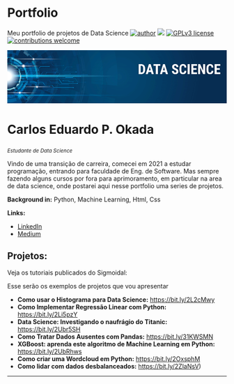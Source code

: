 # Portfolio
Meu portfolio de projetos de Data Science
[![author](https://img.shields.io/badge/author-carlosfab-red.svg)](https://www.linkedin.com/in/carlosfab) [![](https://img.shields.io/badge/python-3.7+-blue.svg)](https://www.python.org/downloads/release/python-365/) [![GPLv3 license](https://img.shields.io/badge/License-GPLv3-blue.svg)](http://perso.crans.org/besson/LICENSE.html) [![contributions welcome](https://img.shields.io/badge/contributions-welcome-brightgreen.svg?style=flat)](https://github.com/carlosfab/data_science/issues)

<p align="center">
  <img src="banner.png" >
</p>
 
# Carlos Eduardo P. Okada
<sub>*Estudante de Data Science* </sub>

Vindo de uma transição de carreira, comecei em 2021 a estudar programação, entrando para faculdade de Eng. de Software. Mas sempre fazendo alguns cursos por fora para aprimoramento, em particular na area de data science, onde postarei aqui nesse portfolio uma series de projetos.


**Background in:** Python, Machine Learning, Html, Css 

**Links:**
* [LinkedIn](https://www.linkedin.com/in/carlos-eduardo-preiori-okada-3644b7128/)
* [Medium](https://www.medium.com)


## Projetos:
Veja os tutoriais publicados do Sigmoidal:

Esse serão os exemplos de projetos que vou apresentar


* **Como usar o Histograma para Data Science:** https://bit.ly/2L2cMwy
* **Como Implementar Regressão Linear com Python:** https://bit.ly/2Li5pzY
* **Data Science: Investigando o naufrágio do Titanic:** https://bit.ly/2Ubr5SH
* **Como Tratar Dados Ausentes com Pandas:** https://bit.ly/31KWSMN
* **XGBoost: aprenda este algoritmo de Machine Learning em Python:** https://bit.ly/2UbRhws
* **Como criar uma Wordcloud em Python:** https://bit.ly/2OxsphM
* **Como lidar com dados desbalanceados:** https://bit.ly/2ZlaNsV)

---



